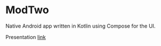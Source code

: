 # ModTwo
Native Android app written in Kotlin using Compose for the UI.

Presentation [link](https://docs.google.com/presentation/d/1RrSR8litVgE6yCLqvN4DmJUOn0MO8rOB7NizWNk0DRw/edit#slide=id.g1f87997393_0_782)
